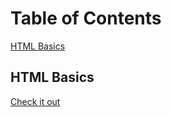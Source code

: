 # Table of Contents
[HTML Basics](#HtmlBasics)

## HTML Basics<a name="HtmlBasics"></a>

[Check it out](HtmlBasics/readme.md)
